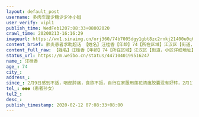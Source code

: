 ```yaml
---
layout: default_post
username: 多肉车厘少糖少少冰小姐
user_verify: vipl1
publish_time: WedFeb1207:08:33+08002020
crawl_time: 20200213-16:16:29
imageurl: https://wx1.sinaimg.cn/orj360/74b7005dgy1gbt8zc2rnkj21400u0q61.jpg,https://wx3.sinaimg.cn/orj360/74b7005dgy1gbt8zbqf1wj20u0140dhx.jpg,https://wx4.sinaimg.cn/orj360/74b7005dgy1gbt8zcifdpj20u0140jvs.jpg,https://wx4.sinaimg.cn/orj360/74b7005dly1gburhrcgo0j22c0340u0x.jpg
content_brief: 肺炎患者求助超话 【姓名】汪桂香【年龄】74【所在区域】江汉区【街道，小区详细地址】建设大道430号航空社区第四网格【患病时间】2月9日感到不适，咽部肿痛，食欲不振，自行在家服用莲花清瘟胶囊没有好转，2月11日凌晨心慌呕吐、呼吸困难，拨打120送到协和医院检查救治。【联系方式】1552779 ...全文
content_full_raw: 【姓名】汪桂香【年龄】74【所在区域】江汉区【街道，小区详细地址】建设大道430号航空社区第四网格【患病时间】2月9日感到不适，咽部肿痛，食欲不振，自行在家服用莲花清瘟胶囊没有好转，2月11日凌晨心慌呕吐、呼吸困难，拨打120送到协和医院检查救治。【联系方式】●●●（患者孙女）【紧急联系人】●●●（患者外甥女）【病情详细描述】低烧、呼吸不畅、乏力、食欲不振腹泻老人原本有类风湿等慢性疾病，一服用甲氨嘌呤控制。一直行动不便，在照顾患有感冒（疑似新冠）的老伴后不幸也染上，2月11日凌晨心慌伴呕吐呼吸困难，家属120急救送至协和医院发热门诊。已做完查血ct和核酸检测。CT显示双肺感染伴有毛玻璃发生病变，脾脏可见密度低，建议临床观察。当时医生就说已经属于微重症，免疫能力值只有普通人一半，十分危险，老人患有类风湿三十几年，常年全身疼痛难忍，靠吃药维持，但依然十分坚强乐观，照顾卧床的老伴时即使自己已经体力非常透支，身心俱疲，由于害怕子女被传染，不允许家属进门照顾，这样乐观坚强的老人，求求老天求求大家给她继续坚持下去的机会。第一次核酸结果出是阴性，但医生看片子说是高度疑似马上又开了一支核酸检测，现在器官都在衰竭中，医生说这种情况肯定无法回家隔离，只能在医院，但医院门诊留观病人太多护士也顾不上来，社区必须要核酸阳性才能安排床位，医生说也没有办法只能再检测，他也无能为力，但我奶奶的情况已经是很严重了，她现在全身高度不适，连吸氧都不能改善，求求大家求求社会救救我奶奶，给奶奶一个住院的机会，救救她。求求帮忙扩散，谢谢大家了！2月13日情况更新：到现在还没有住院，大家的力量帮忙红十字会医院可能有入住机会，但是因为早上核酸结果呈阴，医生CT诊断已确诊新冠，对方表示呈阴不能接收，社区也在努力中，跟奶奶说了大家都在帮助她，奶奶很感动，说每天不管怎么样都要好好吃饭吸收营养！早上一直都在跑医院，大家的帮助给了我很多很多力量，一起努力！拜托大家还是帮忙持续关注谢谢！【需要床位量】1【身份证号码】●●●@蜘蛛猴面包@糖呗张丁文@nG家的猫@童之伟武汉武汉武汉武汉武汉武汉
status_url: https://m.weibo.cn/status/4471040199516247
name_: 汪桂香
age_: 74
city_: 
address_: 
since_: 2月9日感到不适，咽部肿痛，食欲不振，自行在家服用莲花清瘟胶囊没有好转，2月11日凌晨心慌呕吐、呼吸困难，拨打120送到协和医院检查救治。
tel_: ●●●（患者孙女）
tel2_: 
desc_: 
publish_timestamp: 2020-02-12 07:08:33+08:00
---
```

